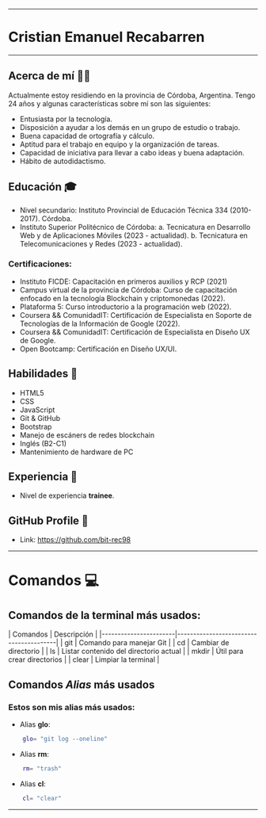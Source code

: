 -------------------------------------------------------------------------------------
# Cristian Emanuel Recabarren
-------------------------------------------------------------------------------------
## Acerca de mí 👨‍🎓
 Actualmente estoy residiendo en la provincia de Córdoba, Argentina. Tengo 24 años y algunas características sobre mí son las siguientes:
 - Entusiasta por la tecnología.
 - Disposición a ayudar a los demás en un grupo de estudio o trabajo.
 - Buena capacidad de ortografía y cálculo.
 - Aptitud para el trabajo en equipo y la organización de tareas.
 - Capacidad de iniciativa para llevar a cabo ideas y buena adaptación.
 - Hábito de autodidactismo.

## Educación 🎓
- Nivel secundario: Instituto Provincial de Educación Técnica 334 (2010-2017). Córdoba.
- Instituto Superior Politécnico de Córdoba:
a. Tecnicatura en Desarrollo Web y de Aplicaciones Móviles (2023 - actualidad).
b. Tecnicatura en Telecomunicaciones y Redes (2023 - actualidad).

### Certificaciones:
- Instituto FICDE: Capacitación en primeros auxilios y RCP (2021)
- Campus virtual de la provincia de Córdoba: Curso de capacitación enfocado en la tecnología Blockchain y criptomonedas (2022).
- Plataforma 5: Curso introductorio a la programación web (2022).
- Coursera && ComunidadIT: Certificación de Especialista en Soporte de Tecnologías de la Información de Google (2022).
- Coursera && ComunidadIT: Certificación de Especialista en Diseño UX de Google.
- Open Bootcamp: Certificación en Diseño UX/UI.

## Habilidades 🧠
 - HTML5
 - CSS
 - JavaScript
 - Git & GitHub
 - Bootstrap
 - Manejo de escáners de redes blockchain
 - Inglés (B2-C1)
 - Mantenimiento de hardware de PC

## Experiencia 🔨
- Nivel de experiencia **trainee**.

## GitHub Profile 🚀
- Link: https://github.com/bit-rec98

-------------------------------------------------------------------------------------
# Comandos 💻
## Comandos de la terminal más usados:

|       Comandos        |       Descripción
   |
|-----------------------|----------------------------------------|
|         git           | Comando para manejar Git
   |
|         cd            | Cambiar de directorio
   |
|         ls            | Listar contenido del directorio actual |
|         mkdir         | Útil para crear directorios
   |
|         clear         | Limpiar la terminal
   |

## Comandos *Alias* más usados
### Estos son mis alias más usados:

- Alias **glo**:
```bash
    glo= "git log --oneline"
```
- Alias **rm**:
```bash
    rm= "trash"
```
- Alias **cl**:
```bash
    cl= "clear"
```

-------------------------------------------------------------------------------------
